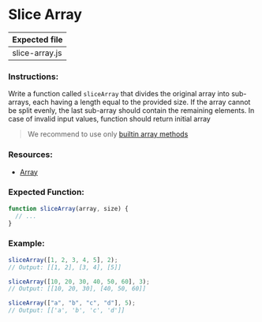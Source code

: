 # Slice Array

| Expected file  |
| -------------- |
| slice-array.js |

### Instructions:

Write a function called `sliceArray` that divides the original array into sub-arrays, each having a length equal to the provided size.
If the array cannot be split evenly, the last sub-array should contain the remaining elements.
In case of invalid input values, function should return initial array

> We recommend to use only [builtin array methods](https://developer.mozilla.org/en-US/docs/Web/JavaScript/Reference/Global_Objects/Array)

### Resources:

- [Array](https://developer.mozilla.org/en-US/docs/Web/JavaScript/Reference/Global_Objects/Array)

### Expected Function:

```js
function sliceArray(array, size) {
  // ...
}
```

### Example:

```js
sliceArray([1, 2, 3, 4, 5], 2);
// Output: [[1, 2], [3, 4], [5]]

sliceArray([10, 20, 30, 40, 50, 60], 3);
// Output: [[10, 20, 30], [40, 50, 60]]

sliceArray(["a", "b", "c", "d"], 5);
// Output: [['a', 'b', 'c', 'd']]
```

